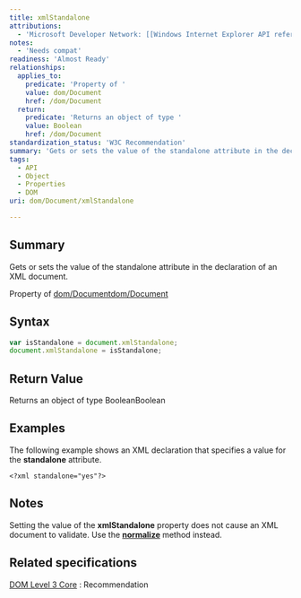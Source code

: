 ```yaml
---
title: xmlStandalone
attributions:
  - 'Microsoft Developer Network: [[Windows Internet Explorer API reference](http://msdn.microsoft.com/en-us/library/ie/hh828809%28v=vs.85%29.aspx) Article]'
notes:
  - 'Needs compat'
readiness: 'Almost Ready'
relationships:
  applies_to:
    predicate: 'Property of '
    value: dom/Document
    href: /dom/Document
  return:
    predicate: 'Returns an object of type '
    value: Boolean
    href: /dom/Document
standardization_status: 'W3C Recommendation'
summary: 'Gets or sets the value of the standalone attribute in the declaration of an XML document.'
tags:
  - API
  - Object
  - Properties
  - DOM
uri: dom/Document/xmlStandalone

---
```

## Summary

Gets or sets the value of the standalone attribute in the declaration of an XML document.

Property of [dom/Document](/dom/Document)[dom/Document](/dom/Document)

## Syntax

``` js
var isStandalone = document.xmlStandalone;
document.xmlStandalone = isStandalone;
```

## Return Value

Returns an object of type BooleanBoolean

## Examples

The following example shows an XML declaration that specifies a value for the **standalone** attribute.

```
<?xml standalone="yes"?>
```

## Notes

Setting the value of the **xmlStandalone** property does not cause an XML document to validate. Use the [**normalize**](/dom/Node/normalize) method instead.

## Related specifications

[DOM Level 3 Core](http://www.w3.org/TR/2004/REC-DOM-Level-3-Core-20040407)
:   Recommendation
